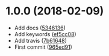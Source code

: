 <a name="1.0.0"></a>
# 1.0.0 (2018-02-09)

* Add docs ([5346136](https://github.com/microlinkhq/aws-lambda-chrome/commit/5346136))
* Add keywords ([ef5cc08](https://github.com/microlinkhq/aws-lambda-chrome/commit/ef5cc08))
* Add travis ([7b61648](https://github.com/microlinkhq/aws-lambda-chrome/commit/7b61648))
* First commit ([965ed91](https://github.com/microlinkhq/aws-lambda-chrome/commit/965ed91))



